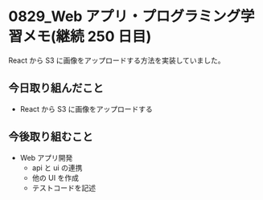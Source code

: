 # 0829_Web アプリ・プログラミング学習メモ(継続 250 日目)

React から S3 に画像をアップロードする方法を実装していました。

## 今日取り組んだこと

- React から S3 に画像をアップロードする

## 今後取り組むこと

- Web アプリ開発
  - api と ui の連携
  - 他の UI を作成
  - テストコードを記述
